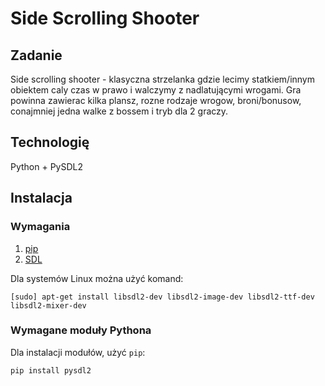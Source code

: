 # Side Scrolling Shooter

## Zadanie

Side scrolling shooter - klasyczna strzelanka gdzie lecimy statkiem/innym obiektem caly czas w prawo i walczymy z nadlatującymi wrogami. Gra powinna zawierac kilka plansz, rozne rodzaje wrogow, broni/bonusow, conajmniej jedna walke z bossem i tryb dla 2 graczy.

## Technologię

Python + PySDL2

## Instalacja

### Wymagania

1. [pip](https://pip.pypa.io/en/latest/installing.html)
2. [SDL](https://www.libsdl.org/)

Dla systemów Linux można użyć komand:

    [sudo] apt-get install libsdl2-dev libsdl2-image-dev libsdl2-ttf-dev libsdl2-mixer-dev

### Wymagane moduły Pythona

Dla instalacji modułów, użyć `pip`:

    pip install pysdl2

